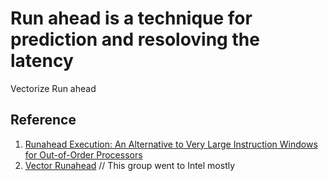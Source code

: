 # Run ahead is a technique for prediction and resoloving the latency
Vectorize Run ahead

## Reference
1. [Runahead Execution: An Alternative to Very Large Instruction Windows for Out-of-Order Processors](https://ieeexplore.ieee.org/document/1183532)
2. [Vector Runahead](https://users.elis.ugent.be/~leeckhou/papers/isca2021.pdf) // This group went to Intel mostly